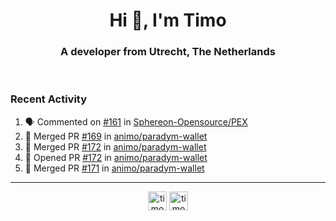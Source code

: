 <h1 align="center">Hi 👋, I'm Timo</h1>
<h3 align="center">A developer from Utrecht, The Netherlands</h3>
<br/>
<!-- https://github.com/rahuldkjain/github-profile-readme-generator --!>

<!--  <p align="left"><img src="https://github-readme-stats.vercel.app/api?username=timoglastra&show_icons=true&count_private=true&" alt="timoglastra" /></p> --!>

<!--
Github language stats
<p align="left"><img src="https://github-readme-stats.vercel.app/api/top-langs/?username=timoglastra&layout=compact" alt="timoglastra" /><p>
-->

<!-- Codestats language stats -->
<!-- <p align="left"><img src="https://codestats-readme.vercel.app/api/top-langs/?username=timoglastra&layout=compact&language_count=12" alt="timoglastra" /><p>    --!>
  
<h3>Recent Activity</h3>

<!--START_SECTION:activity-->
1. 🗣 Commented on [#161](https://github.com/Sphereon-Opensource/PEX/issues/161#issuecomment-2317901524) in [Sphereon-Opensource/PEX](https://github.com/Sphereon-Opensource/PEX)
2. 🎉 Merged PR [#169](https://github.com/animo/paradym-wallet/pull/169) in [animo/paradym-wallet](https://github.com/animo/paradym-wallet)
3. 🎉 Merged PR [#172](https://github.com/animo/paradym-wallet/pull/172) in [animo/paradym-wallet](https://github.com/animo/paradym-wallet)
4. 💪 Opened PR [#172](https://github.com/animo/paradym-wallet/pull/172) in [animo/paradym-wallet](https://github.com/animo/paradym-wallet)
5. 🎉 Merged PR [#171](https://github.com/animo/paradym-wallet/pull/171) in [animo/paradym-wallet](https://github.com/animo/paradym-wallet)
<!--END_SECTION:activity-->

---

<p align="center">
<a href="https://twitter.com/timoglastra" target="blank"><img align="center" src="https://cdn.jsdelivr.net/npm/simple-icons@3.0.1/icons/twitter.svg" alt="timoglastra" height="30" width="30" /></a>
<a href="https://linkedin.com/in/timoglastra" target="blank"><img align="center" src="https://cdn.jsdelivr.net/npm/simple-icons@3.0.1/icons/linkedin.svg" alt="timoglastra" height="30" width="30" /></a>
</p>



